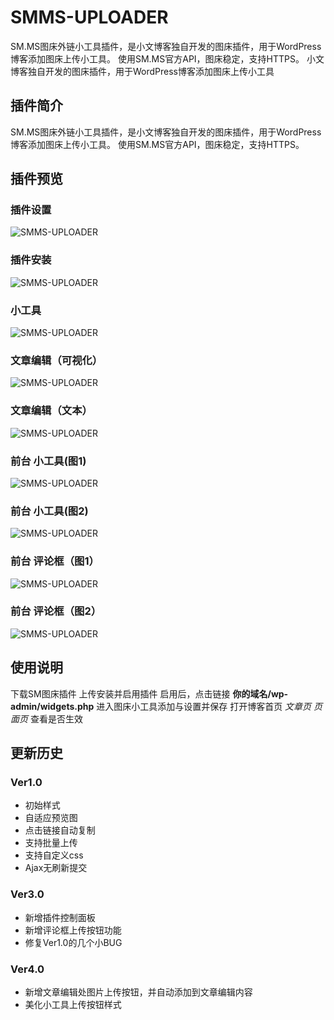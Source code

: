 # SMMS-UPLOADER
SM.MS图床外链小工具插件，是小文博客独自开发的图床插件，用于WordPress博客添加图床上传小工具。
使用SM.MS官方API，图床稳定，支持HTTPS。
小文博客独自开发的图床插件，用于WordPress博客添加图床上传小工具
## 插件简介
SM.MS图床外链小工具插件，是小文博客独自开发的图床插件，用于WordPress博客添加图床上传小工具。
使用SM.MS官方API，图床稳定，支持HTTPS。
## 插件预览
### 插件设置
![SMMS-UPLOADER](https://i.loli.net/2018/02/25/5a92492b02ea4.png)
### 插件安装
![SMMS-UPLOADER](https://i.loli.net/2018/02/25/5a92492ae86e8.png)
### 小工具
![SMMS-UPLOADER](http://i.loli.net/2018/02/20/5a8c1df655a29.png)
### 文章编辑（可视化）
![SMMS-UPLOADER](https://i.loli.net/2018/02/27/5a95098603fe1.gif)
### 文章编辑（文本）
![SMMS-UPLOADER](https://i.loli.net/2018/02/27/5a950abba6c80.gif)
### 前台 小工具(图1)
![SMMS-UPLOADER](https://i.loli.net/2018/02/27/5a950b885bcf4.png)
### 前台 小工具(图2)
![SMMS-UPLOADER](https://i.loli.net/2018/02/27/5a950c01aa03c.png)

### 前台 评论框（图1）
![SMMS-UPLOADER](https://i.loli.net/2018/02/27/5a950c699737a.png)
### 前台 评论框（图2）
![SMMS-UPLOADER](https://i.loli.net/2018/02/27/5a950cf250ae2.png)
## 使用说明
下载SM图床插件
上传安装并启用插件
启用后，点击链接 **你的域名/wp-admin/widgets.php** 进入图床小工具添加与设置并保存
打开博客首页 *文章页 页面页* 查看是否生效

## 更新历史
### Ver1.0
* 初始样式
* 自适应预览图
* 点击链接自动复制
* 支持批量上传
* 支持自定义css
* Ajax无刷新提交

### Ver3.0
* 新增插件控制面板
* 新增评论框上传按钮功能
* 修复Ver1.0的几个小BUG

### Ver4.0
* 新增文章编辑处图片上传按钮，并自动添加到文章编辑内容
* 美化小工具上传按钮样式
